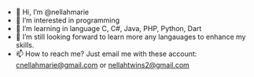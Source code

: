 - 👋 Hi, I’m @nellahmarie
- 👀 I’m interested in programming
- 🌱 I’m learning in language C, C#, Java, PHP, Python, Dart
- 💞️ I’m still looking forward to learn more any langauages to enhance my skills.
- 📫 How to reach me? Just email me with these account: cnellahmarie@gmail.com or nellahtwins2@gmail.com

<!---
nellahmarie/nellahmarie is a ✨ special ✨ repository because its `README.md` (this file) appears on your GitHub profile.
You can click the Preview link to take a look at your changes.
--->
